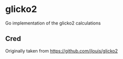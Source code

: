 glicko2
=======

Go implementation of the glicko2 calculations

## Cred
Originally taken from https://github.com/jlouis/glicko2

